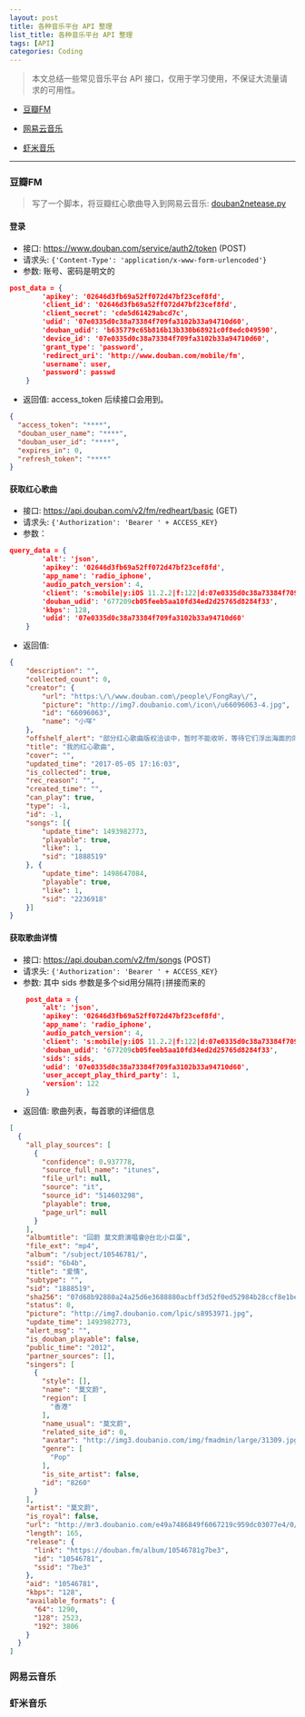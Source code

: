 ```yaml
---
layout: post
title: 各种音乐平台 API 整理
list_title: 各种音乐平台 API 整理
tags: [API]
categories: Coding
---
```


> 本文总结一些常见音乐平台 API 接口，仅用于学习使用，不保证大流量请求的可用性。

* [豆瓣FM](#豆瓣FM)

* [网易云音乐](#网易云音乐)

* [虾米音乐](#虾米音乐)

---

<!-- more -->

### 豆瓣FM

> 写了一个脚本，将豆瓣红心歌曲导入到网易云音乐:
> [douban2netease.py](https://github.com/FongRay/PyTools/blob/master/douban2netease.py)

#### 登录

* 接口: https://www.douban.com/service/auth2/token  (POST)
* 请求头:
`{'Content-Type': 'application/x-www-form-urlencoded'}`
* 参数:
账号、密码是明文的
``` json
post_data = {
        'apikey': '02646d3fb69a52ff072d47bf23cef8fd',
        'client_id': '02646d3fb69a52ff072d47bf23cef8fd',
        'client_secret': 'cde5d61429abcd7c',
        'udid': '07e0335d0c38a73384f709fa3102b33a94710d60',
        'douban_udid': 'b635779c65b816b13b330b68921c0f8edc049590',
        'device_id': '07e0335d0c38a73384f709fa3102b33a94710d60',
        'grant_type': 'password',
        'redirect_uri': 'http://www.douban.com/mobile/fm',
        'username': user,
        'password': passwd
    }
```
* 返回值:
access_token 后续接口会用到。
``` json
{
  "access_token": "****",
  "douban_user_name": "****",
  "douban_user_id": "****",
  "expires_in": 0,
  "refresh_token": "****"
}
```

#### 获取红心歌曲

* 接口: https://api.douban.com/v2/fm/redheart/basic (GET)
* 请求头:
`{'Authorization': 'Bearer ' + ACCESS_KEY}`
* 参数：
``` json
query_data = {
        'alt': 'json',
        'apikey': '02646d3fb69a52ff072d47bf23cef8fd',
        'app_name': 'radio_iphone',
        'audio_patch_version': 4,
        'client': 's:mobile|y:iOS 11.2.2|f:122|d:07e0335d0c38a73384f709fa3102b33a94710d60|e:iPhone8,1|m:appstore',
        'douban_udid': '677209cb05feeb5aa10fd34ed2d25765d8284f33',
        'kbps': 128,
        'udid': '07e0335d0c38a73384f709fa3102b33a94710d60'
    }
```
* 返回值:
``` json
{
	"description": "",
	"collected_count": 0,
	"creator": {
		"url": "https:\/\/www.douban.com\/people\/FongRay\/",
		"picture": "http://img7.doubanio.com\/icon\/u66096063-4.jpg",
		"id": "66096063",
		"name": "小咩"
	},
	"offshelf_alert": "部分红心歌曲版权洽谈中，暂时不能收听，等待它们浮出海面的同时，去收获更多新的红心吧",
	"title": "我的红心歌曲",
	"cover": "",
	"updated_time": "2017-05-05 17:16:03",
	"is_collected": true,
	"rec_reason": "",
	"created_time": "",
	"can_play": true,
	"type": -1,
	"id": -1,
	"songs": [{
		"update_time": 1493982773,
		"playable": true,
		"like": 1,
		"sid": "1888519"
	}, {
		"update_time": 1498647084,
		"playable": true,
		"like": 1,
		"sid": "2236918"
	}]
}
```

#### 获取歌曲详情

* 接口: https://api.douban.com/v2/fm/songs (POST)
* 请求头:
`{'Authorization': 'Bearer ' + ACCESS_KEY}`
* 参数:
其中 sids 参数是多个sid用分隔符`|`拼接而来的
``` json
    post_data = {
        'alt': 'json',
        'apikey': '02646d3fb69a52ff072d47bf23cef8fd',
        'app_name': 'radio_iphone',
        'audio_patch_version': 4,
        'client': 's:mobile|y:iOS 11.2.2|f:122|d:07e0335d0c38a73384f709fa3102b33a94710d60|e:iPhone8,1|m:appstore',
        'douban_udid': '677209cb05feeb5aa10fd34ed2d25765d8284f33',
        'sids': sids,
        'udid': '07e0335d0c38a73384f709fa3102b33a94710d60',
        'user_accept_play_third_party': 1,
        'version': 122
    }
```
* 返回值:
歌曲列表，每首歌的详细信息
``` json
[
  {
    "all_play_sources": [
      {
        "confidence": 0.937778,
        "source_full_name": "itunes",
        "file_url": null,
        "source": "it",
        "source_id": "514603298",
        "playable": true,
        "page_url": null
      }
    ],
    "albumtitle": "回蔚 莫文蔚演唱會@台北小巨蛋",
    "file_ext": "mp4",
    "album": "/subject/10546781/",
    "ssid": "6b4b",
    "title": "爱情",
    "subtype": "",
    "sid": "1888519",
    "sha256": "07d68b92880a24a25d6e3688880acbff3d52f0ed52984b28ccf8e1bee216a7f0",
    "status": 0,
    "picture": "http://img7.doubanio.com/lpic/s8953971.jpg",
    "update_time": 1493982773,
    "alert_msg": "",
    "is_douban_playable": false,
    "public_time": "2012",
    "partner_sources": [],
    "singers": [
      {
        "style": [],
        "name": "莫文蔚",
        "region": [
          "香港"
        ],
        "name_usual": "莫文蔚",
        "related_site_id": 0,
        "avatar": "http://img3.doubanio.com/img/fmadmin/large/31309.jpg",
        "genre": [
          "Pop"
        ],
        "is_site_artist": false,
        "id": "8260"
      }
    ],
    "artist": "莫文蔚",
    "is_royal": false,
    "url": "http://mr3.doubanio.com/e49a7486849f6067219c959dc03077e4/0/fm/song/p1888519_128k.mp4",
    "length": 165,
    "release": {
      "link": "https://douban.fm/album/10546781g7be3",
      "id": "10546781",
      "ssid": "7be3"
    },
    "aid": "10546781",
    "kbps": "128",
    "available_formats": {
      "64": 1290,
      "128": 2523,
      "192": 3806
    }
  }
]
```

### 网易云音乐


### 虾米音乐

